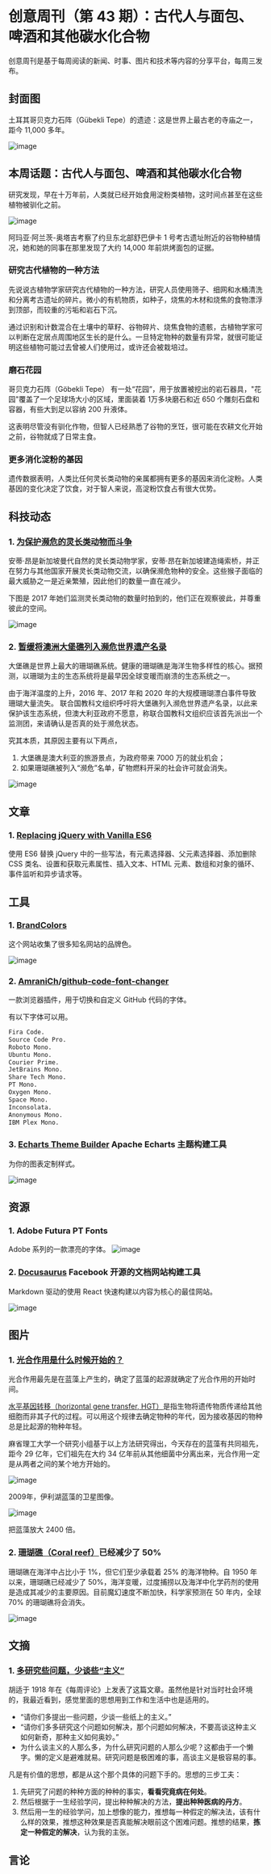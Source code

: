# 创意周刊（第 43 期）：古代人与面包、啤酒和其他碳水化合物

创意周刊是基于每周阅读的新闻、时事、图片和技术等内容的分享平台，每周三发布。

## 封面图

土耳其哥贝克力石阵（Gübekli Tepe）的遗迹：这是世界上最古老的寺庙之一，距今 11,000 多年。

![image](../../images/2021/43_1.png)

## 本周话题：古代人与面包、啤酒和其他碳水化合物

研究发现，早在十万年前，人类就已经开始食用淀粉类植物，这时间点甚至在这些植物被驯化之前。

![image](../../images/2021/43_2.png)

阿玛亚·阿兰茨-奥塔吉考察了约旦东北部舒巴伊卡 1 号考古遗址附近的谷物种植情况，她和她的同事在那里发现了大约 14,000 年前烘烤面包的证据。

### 研究古代植物的一种方法

先说说古植物学家研究古代植物的一种方法，研究人员使用筛子、细网和水桶清洗和分离考古遗址的碎片。微小的有机物质，如种子，烧焦的木材和烧焦的食物漂浮到顶部，而较重的污垢和岩石下沉。

通过识别和计数混合在土壤中的草籽、谷物碎片、烧焦食物的遗骸，古植物学家可以判断在定居点周围地区生长的是什么。一旦特定物种的数量有异常，就很可能证明这些植物可能过去曾被人们使用过，或许还会被栽培过。

### 磨石花园

哥贝克力石阵（Göbekli Tepe） 有一处“花园”，用于放置被挖出的岩石器具，"花园"覆盖了一个足球场大小的区域，里面装着 1万多块磨石和近 650 个雕刻石盘和容器，有些大到足以容纳 200 升液体。

这表明尽管没有驯化作物，但智人已经熟悉了谷物的烹饪，很可能在农耕文化开始之前，谷物就成了日常主食。

### 更多消化淀粉的基因

遗传数据表明，人类比任何灵长类动物的亲属都拥有更多的基因来消化淀粉。人类基因的变化决定了饮食，对于智人来说，高淀粉饮食占有很大优势。

## 科技动态

### 1. [为保护濒危的灵长类动物而斗争](https://www.nature.com/articles/d41586-021-01995-9?utm_source=Nature+Briefing&utm_campaign=b8fd7fd827-briefing-dy-20210720&utm_medium=email&utm_term=0_c9dfd39373-b8fd7fd827-46538514)

安蒂·昂是新加坡曼代自然的灵长类动物学家，安蒂·昂在新加坡建造绳索桥，并正在努力与其他国家开展灵长类动物交流，以确保濒危物种的安全。这些猴子面临的最大威胁之一是近亲繁殖，因此他们的数量一直在减少。

下图是 2017 年她们监测灵长类动物的数量时拍到的，他们正在观察彼此，并尊重彼此的空间。

![image](../../images/2021/43_3.png)

### 2. [暂缓将澳洲大堡礁列入濒危世界遗产名录](https://www.theguardian.com/environment/2021/jul/23/world-heritage-committee-agrees-not-to-place-great-barrier-reef-on-in-danger-list?utm_source=Nature+Briefing&utm_campaign=3821c90083-briefing-dy-20210727&utm_medium=email&utm_term=0_c9dfd39373-3821c90083-46538514)

大堡礁是世界上最大的珊瑚礁系统。健康的珊瑚礁是海洋生物多样性的核心。据预测，以珊瑚为主的生态系统将是最早因全球变暖而崩溃的生态系统之一。

由于海洋温度的上升，2016 年、2017 年和 2020 年的大规模珊瑚漂白事件导致珊瑚大量流失。 联合国教科文组织呼吁将大堡礁列入濒危世界遗产名录，以此来保护该生态系统，但澳大利亚政府不愿意，称联合国教科文组织应该首先派出一个监测团，来请确认是否真的处于濒危状态。

究其本质，其原因主要有以下两点，

1. 大堡礁是澳大利亚的旅游景点，为政府带来 7000 万的就业机会；
2. 如果珊瑚礁被列入“濒危”名单，矿物燃料开采的社会许可就会消失。

![image](../../images/2021/43_4.png)

## 文章

### 1. [Replacing jQuery with Vanilla ES6](https://aarontgrogg.com/blog/2021/09/29/replacing-jquery-with-vanilla-es6/)

使用 ES6 替换 jQuery 中的一些写法，有元素选择器、父元素选择器、添加删除 CSS 类名、设置和获取元素属性、插入文本、HTML 元素、数组和对象的循环、事件监听和异步请求等。

## 工具

### 1. [BrandColors](https://brandcolors.net/)

这个网站收集了很多知名网站的品牌色。

![image](../../images/2021/43_5.png)

### 2. [AmraniCh](https://github.com/AmraniCh)/**[github-code-font-changer](https://github.com/AmraniCh/github-code-font-changer)**

一款浏览器插件，用于切换和自定义 GitHub 代码的字体。

有以下字体可以用。

```md
Fira Code.
Source Code Pro.
Roboto Mono.
Ubuntu Mono.
Courier Prime.
JetBrains Mono.
Share Tech Mono.
PT Mono.
Oxygen Mono.
Space Mono.
Inconsolata.
Anonymous Mono.
IBM Plex Mono.
```

### 3. [Echarts Theme Builder](https://echarts.apache.org/en/theme-builder.html) Apache Echarts 主题构建工具

为你的图表定制样式。

![image](../../images/2021/43_6.png)

## 资源

### 1. Adobe Futura PT Fonts

Adobe 系列的一款漂亮的字体。
![image](../../images/2021/43_7.png)

### 2. [Docusaurus](https://docusaurus.io/zh-CN/) Facebook 开源的文档网站构建工具

Markdown 驱动的使用 React 快速构建以内容为核心的最佳网站。

![image](../../images/2021/43_8.png)

## 图片

### 1. [光合作用是什么时候开始的？](https://www.universetoday.com/152808/when-did-photosynthesis-begin/)

光合作用最先是在蓝藻上产生的，确定了蓝藻的起源就确定了光合作用的开始时间。

[水平基因转移（horizontal gene transfer, HGT）](https://zh.wikipedia.org/zh-cn/%E5%9F%BA%E5%9B%A0%E6%B0%B4%E5%B9%B3%E8%BD%89%E7%A7%BB)是指生物将遗传物质传递给其他细胞而非其子代的过程。可以用这个规律去确定物种的年代，因为接收基因的物种总是比起源的物种年轻。

麻省理工大学一个研究小组基于以上方法研究得出，今天存在的蓝藻有共同祖先，距今 29 亿年，它们祖先在大约 34 亿年前从其他细菌中分离出来，光合作用一定是从两者之间的某个地方开始的。

![image](../../images/2021/43_9.png)

2009年，伊利湖蓝藻的卫星图像。

![image](../../images/2021/43_10.png)

把蓝藻放大 2400 倍。

### 2. [珊瑚礁（Coral reef）](https://zh.wikipedia.org/zh-cn/%E7%8F%8A%E7%91%9A%E7%A4%81)已经减少了 50%

珊瑚礁在海洋中占比小于 1%，但它们至少承载着 25% 的海洋物种。自 1950 年以来，珊瑚礁已经减少了 50%，海洋变暖，过度捕捞以及海洋中化学药剂的使用是造成其减少的主要原因。目前魔幻速度不断加快，科学家预测在 50 年内，全球 70% 的珊瑚礁将会消失。

![image](../../images/2021/43_11.png)

## 文摘

### 1. [多研究些问题，少谈些“主义”](https://zh.m.wikisource.org/zh-hans/%E5%A4%9A%E7%A0%94%E7%A9%B6%E4%BA%9B%E9%97%AE%E9%A2%98%EF%BC%8C%E5%B0%91%E8%B0%88%E4%BA%9B%E2%80%9C%E4%B8%BB%E4%B9%89%E2%80%9D)

胡适于 1918 年在《每周评论》上发表了这篇文章。虽然他是针对当时社会环境的，我最近看到，感觉里面的思想用到工作和生活中也是适用的。

- “请你们多提出一些问题，少谈一些纸上的主义。”
- “请你们多多研究这个问题如何解决，那个问题如何解决，不要高谈这种主义如何新奇，那种主义如何奥妙。”
- 为什么谈主义的人那么多，为什么研究问题的人那么少呢？这都由于一个懒字。懒的定义是避难就易。研究问题是极困难的事，高谈主义是极容易的事。

凡是有价值的思想，都是从这个那个具体的问题下手的。思想的三步工夫：

1. 先研究了问题的种种方面的种种的事实，**看看究竟病在何处**。
2. 然后根据于一生经验学问，提出种种解决的方法，**提出种种医病的丹方**。
3. 然后用一生的经验学问，加上想像的能力，推想每一种假定的解决法，该有什么样的效果，推想这种效果是否真能解决眼前这个困难问题。推想的结果，**拣定一种假定的解决**，认为我的主张。

## 言论
